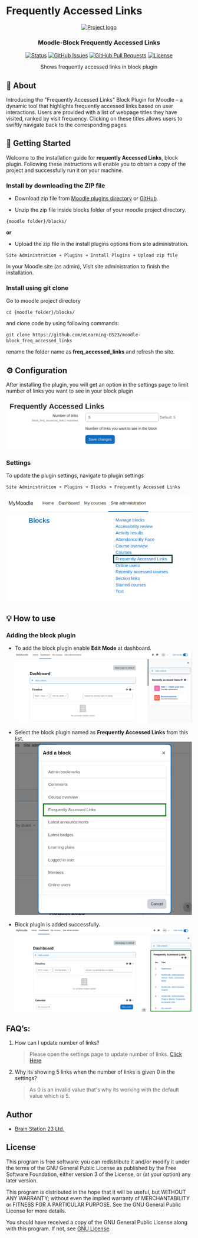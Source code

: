 # Frequently Accessed Links

<p align="center">
  <a href="" rel="noopener">
 <img width=200px height=200px src="https://moodle.org/theme/image.php/moodleorg/theme_moodleorg/1653695412/moodle_logo_small" alt="Project logo"></a>
</p>

<h3 align="center">Moodle-Block Frequently Accessed Links</h3>

<div align="center">

[![Status](https://img.shields.io/badge/status-active-success.svg)]()
[![GitHub Issues](https://img.shields.io/badge/issues-0-brightgreen)](https://github.com/eLearning-BS23/moodle-block_freq_accessed_links/issues)
[![GitHub Pull Requests](https://img.shields.io/badge/pull%20request-0-yellowgreen)](https://github.com/eLearning-BS23/moodle-block_freq_accessed_links/pulls)
[![License](https://img.shields.io/badge/license-MIT-blue.svg)](/LICENSE)

</div>

<p align="center"> Shows frequently accessed links in block plugin
    <br> 
</p>

## 🧐 About <a name = "about"></a>

Introducing the "Frequently Accessed Links" Block Plugin for Moodle – a dynamic tool that highlights frequently accessed links based on user interactions. Users are provided with a list of webpage titles they have visited, ranked by visit frequency. Clicking on these titles allows users to swiftly navigate back to the corresponding pages.

## 🏁 Getting Started <a name = "getting_started"></a>
Welcome to the installation guide for <b>requently Accessed Links</b>, block plugin. Following these instructions will enable you to obtain a copy of the project and successfully run it on your machine.

### Install by downloading the ZIP file

- Download zip file from <a target="_blank" href="https://moodle.org/plugins/block_freq_accessed_links">Moodle plugins directory</a> or <a target="_blank" href="https://github.com/eLearning-BS23/moodle-block_freq_accessed_links">GitHub</a>.

- Unzip the zip file inside blocks folder of your moodle project directory.

```
{moodle folder}/blocks/
```
 <b>or</b>
  
   - Upload the zip file in the install plugins options from site administration.

```
Site Administration ➜ Plugins ➜ Install Plugins ➜ Upload zip file
```

In your Moodle site (as admin), Visit site administration to finish the installation.

### Install using git clone

Go to moodle project directory

```
cd {moodle folder}/blocks/
```

and clone code by using following commands:
```
git clone https://github.com/eLearning-BS23/moodle-block_freq_accessed_links
```
rename the folder name as **freq_accessed_links** and refresh the site.

## ⚙️ Configuration

After installing the plugin, you will get an option in the settings page to limit number of links you want to see in your block plugin

![Settings Page](screenshots/settings_page.png)

### Settings

To update the plugin settings, navigate to plugin settings

```
Site Administration ➜ Plugins ➜ Blocks ➜ Frequently Accessed Links
```

![Location of the settings](screenshots/settings_location.png)

## 💡 How to use

### <span id='add-plugin'>Adding the block plugin</span>
 - To add the block plugin enable <b>Edit Mode</b> at dashboard.
 ![Edit mode at dashboard](screenshots/dashboard_edit_mode.png)

 - Select the block plugin named as <b>Frequently Accessed Links</b> from this list.
 ![Select Block Plugin](screenshots/select_block_plugin.png)

 - Block plugin is added successfully.
 ![Installed Block Plugin](screenshots/block_plugin_installed.png)

## FAQ’s:
1. How can I update number of links? 
  
    > Please open the settings page to update number of links. <a href="#settings">Click Here</a>
2. Why its showing 5 links when the number of links is given 0 in the settings?
    > As 0 is an invalid value that's why its working with the default value which is 5. 
    
## Author
- [Brain Station 23 Ltd.](https://brainstation-23.com)

## License
This program is free software: you can redistribute it and/or modify it under the terms of the GNU General Public License as published by the Free Software Foundation, either version 3 of the License, or (at your option) any later version.

This program is distributed in the hope that it will be useful, but WITHOUT ANY WARRANTY; without even the implied warranty of MERCHANTABILITY or FITNESS FOR A PARTICULAR PURPOSE. See the GNU General Public License for more details.

You should have received a copy of the GNU General Public License along with this program. If not, see [GNU License](http://www.gnu.org/licenses/).
